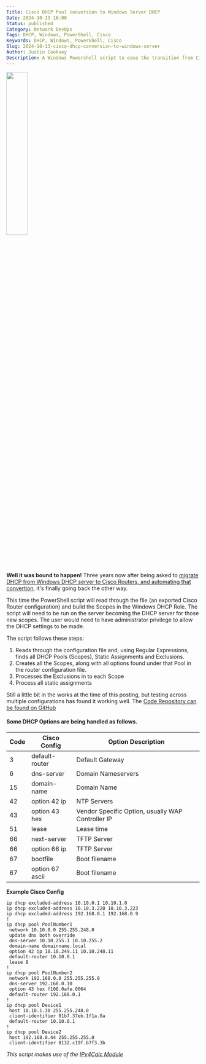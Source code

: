 ```yaml
---
Title: Cisco DHCP Pool conversion to Windows Server DHCP
Date: 2024-10-13 16:00
Status: published
Category: Network DevOps
Tags: DHCP, Windows, PowerShell, Cisco
Keywords: DHCP, Windows, PowerShell, Cisco
Slug: 2024-10-13-cisco-dhcp-conversion-to-windows-server
Author: Justin Cooksey
Description: A Windows Powershell script to ease the transition from Cisco config DHCP Pools to a Windows DHCP server.  Convert from an exported Cisco config direct in to Windows DHCP Server
---
```



<img src="{attach}ciscodhcp.png"  width="33%" height="33%">

**Well it was bound to happen!**
Three years now after being asked to [migrate DHCP from Windows DHCP server to Cisco Routers, and automating that convertion](https://justincooksey.com/blog/2021/2021-03-04-windows-server-dhcp-conversion-to-cisco-cli), it's finally going back the other way.

This time the PowerShell script will read through the file (an exported Cisco Router configuration) and build the Scopes in the Windows DHCP Role.  The script will need to be run on the server becoming the DHCP server for those new scopes.  The user would need to have administrator privilege to allow the DHCP settings to be made.

The script follows these steps:

1. Reads through the configuration file and, using Regular Expressions, finds all DHCP Pools (Scopes), Static Assignments and Exclusions.
2. Creates all the Scopes, along with all options found under that Pool in the router configuration file.
3. Processes the Exclusions in to each Scope
4. Process all static assignments

Still a little bit in the works at the time of this posting, but testing across multiple configurations has found it working well.
The [Code Repository can be found on GitHub](https://github.com/jscooksey/Convert-CiscoDHCPToWindows)


#### Some DHCP Options are being handled as follows.

| Code | Cisco Config     | Option Description         |
| ---- | ---------------- | -------------------------- |
| 3    | default-router   | Default Gateway            |
| 6    | dns-server       | Domain Nameservers         |
| 15   | domain-name      | Domain Name                |
| 42   | option 42 ip     | NTP Servers                |
| 43   | option 43 hex    | Vendor Specific Option, usually WAP Controller IP |
| 51   | lease            | Lease time                 |
| 66   | next-server      | TFTP Server                |
| 66   | option 66 ip     | TFTP Server                |
| 67   | bootfile         | Boot filename              |
| 67   | option 67 ascii  | Boot filename              |

**Example Cisco Config**
```text
ip dhcp excluded-address 10.10.0.1 10.10.1.0
ip dhcp excluded-address 10.10.3.220 10.10.3.223
ip dhcp excluded-address 192.168.0.1 192.168.0.9
!
ip dhcp pool PoolNumber1
 network 10.10.0.0 255.255.248.0
 update dns both override
 dns-server 10.10.255.1 10.10.255.2 
 domain-name domainname.local
 option 42 ip 10.10.249.11 10.10.248.11 
 default-router 10.10.0.1 
 lease 8
!
ip dhcp pool PoolNumber2
 network 192.168.0.0 255.255.255.0
 dns-server 192.168.0.10
 option 43 hex f108.0afe.0064
 default-router 192.168.0.1
!
ip dhcp pool Device1
 host 10.10.1.30 255.255.248.0
 client-identifier 01b7.37eb.1f1a.0a
 default-router 10.10.0.1 
!
ip dhcp pool Device2
 host 192.168.0.44 255.255.255.0
 client-identifier 0132.c19f.b7f3.3b

```

_This script makes use of the [IPv4Calc Module](https://www.powershellgallery.com/packages/IPv4Calc)_